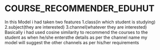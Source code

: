 # COURSE_RECOMMENDER_EDUHUT
In this Model i had taken two features
1.class(in which student is studying)
2.subject(they are interested)
3.channel(whatever they are interested)
Basically i had used cosine similarity to recommend the courses to the student as when he/she entersthe details as per the channel name my model will suggest the other channels as per his/her requirements
